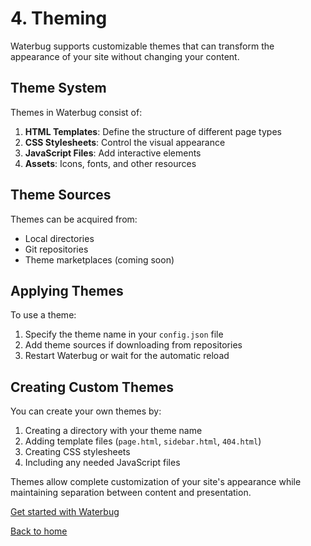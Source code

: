 # 4. Theming

Waterbug supports customizable themes that can transform the appearance of your site without changing your content.

## Theme System

Themes in Waterbug consist of:

1. **HTML Templates**: Define the structure of different page types
2. **CSS Stylesheets**: Control the visual appearance
3. **JavaScript Files**: Add interactive elements
4. **Assets**: Icons, fonts, and other resources

## Theme Sources

Themes can be acquired from:

- Local directories
- Git repositories
- Theme marketplaces (coming soon)

## Applying Themes

To use a theme:

1. Specify the theme name in your `config.json` file
2. Add theme sources if downloading from repositories
3. Restart Waterbug or wait for the automatic reload

## Creating Custom Themes

You can create your own themes by:

1. Creating a directory with your theme name
2. Adding template files (`page.html`, `sidebar.html`, `404.html`)
3. Creating CSS stylesheets
4. Including any needed JavaScript files

Themes allow complete customization of your site's appearance while maintaining separation between content and presentation.

[Get started with Waterbug](/Documentation/getting_started)

[Back to home](/)

